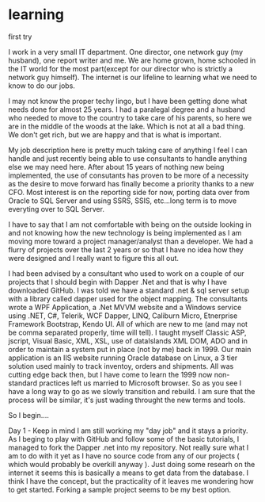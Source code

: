 # learning
first try

I work in a very small IT department. One director, one network guy (my husband), one report writer and me. We are home grown, home schooled in the IT world for the most part(except for our director who is strictly a network guy himself). The internet is our lifeline to learning what we need to know to do our jobs. 

I may not know the proper techy lingo, but I have been getting done what needs done for almost 25 years. I had a paralegal degree and a husband who needed to move to the country to take care of his parents, so here we are in the middle of the woods at the lake. Which is not at all a bad thing. We don't get rich, but we are happy and that is what is important.

My job description here is pretty much taking care of anything I feel I can handle and just recently being able to use consultants to handle anything else we may need here. After about 15 years of nothing new being implemented, the use of consutants has proven to be more of a necessity as the desire to move forward has finally become a priority thanks to a new CFO. Most interest is on the reporting side for now, porting data over from Oracle to SQL Server and using SSRS, SSIS, etc...long term is to move everyting over to SQL Server.

I have to say that I am not comfortable with being on the outside looking in and not knowing how the new technology is being implemented as I am moving more toward a project manager/analyst than a developer. We had a flurry of projects over the last 2 years or so that I have no idea how they were designed and I really want to figure this all out.

I had been advised by a consultant who used to work on a couple of our projects that I should begin with Dapper .Net and that is why I have downloaded GitHub. I was told we have a standard .net & sql server setup with a library called dapper used for the object mapping. The consultants wrote a WPF Application, a .Net MVVM website and a Windows service using .NET, C#, Telerik, WCF Dapper, LINQ, Caliburn Micro, Etnerprise Framework Bootstrap, Kendo UI. All of which are new to me (and may not be comma separated properly, time will tell). I taught myself Classic ASP, jscript, Visual Basic, XML, XSL, use of dataIslands  XML DOM, ADO and  in order to maintain a system put in place (not by me) back in 1999. Our main application is an IIS website running Oracle database on Linux, a 3 tier solution used mainly to track inventoy, orders and shipments.  All was cutting edge back then, but I have come to learn the 1999 now non-standard practices left us married to Microsoft browser. So as you see I have a long way to go as we slowly transition and rebuild. I am sure that the process will be similar, it's just wading throught the new terms and tools.

So I begin....

Day 1 - Keep in mind I am still working my "day job" and it stays a priority. As I beging to play with GitHub and follow some of the basic tutorials, I managed to fork the Dapper .net into my repository. Not really sure what I am to do with it yet as I have no source code from any of our projects ( which would probably be overkill anyway ). Just doing some researh on the internet it seems this is basically a means to get data from the database. I think I have the concept, but the practicality of it leaves me wondering how to get started. Forking a sample project seems to be my best option. 
